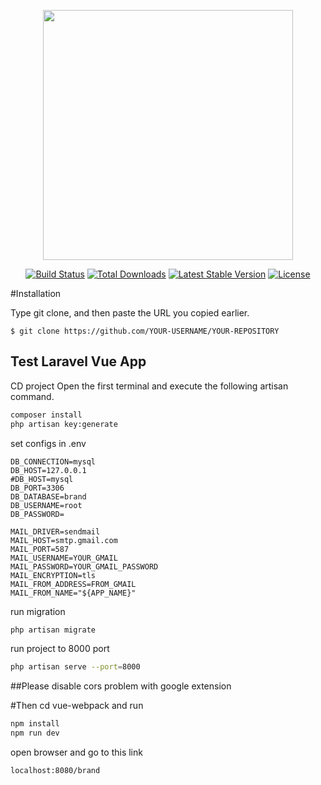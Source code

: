 <p align="center"><a href="https://laravel.com" target="_blank"><img src="https://raw.githubusercontent.com/laravel/art/master/logo-lockup/5%20SVG/2%20CMYK/1%20Full%20Color/laravel-logolockup-cmyk-red.svg" width="400"></a></p>

<p align="center">
<a href="https://travis-ci.org/laravel/framework"><img src="https://travis-ci.org/laravel/framework.svg" alt="Build Status"></a>
<a href="https://packagist.org/packages/laravel/framework"><img src="https://img.shields.io/packagist/dt/laravel/framework" alt="Total Downloads"></a>
<a href="https://packagist.org/packages/laravel/framework"><img src="https://img.shields.io/packagist/v/laravel/framework" alt="Latest Stable Version"></a>
<a href="https://packagist.org/packages/laravel/framework"><img src="https://img.shields.io/packagist/l/laravel/framework" alt="License"></a>
</p>

#Installation

Type git clone, and then paste the URL you copied earlier.
```shell
$ git clone https://github.com/YOUR-USERNAME/YOUR-REPOSITORY
```
## Test Laravel Vue App
CD project
Open the first terminal and execute the following artisan command.

```bash
composer install
php artisan key:generate
```
set configs in .env
```dotenv
DB_CONNECTION=mysql
DB_HOST=127.0.0.1
#DB_HOST=mysql
DB_PORT=3306
DB_DATABASE=brand
DB_USERNAME=root
DB_PASSWORD=

MAIL_DRIVER=sendmail
MAIL_HOST=smtp.gmail.com
MAIL_PORT=587
MAIL_USERNAME=YOUR_GMAIL
MAIL_PASSWORD=YOUR_GMAIL_PASSWORD
MAIL_ENCRYPTION=tls
MAIL_FROM_ADDRESS=FROM_GMAIL
MAIL_FROM_NAME="${APP_NAME}"
```
run migration
```bash
php artisan migrate
```
run project to 8000 port
```bash
php artisan serve --port=8000
```
##Please disable cors problem with google extension

#Then
cd vue-webpack and run 
```bash
npm install
npm run dev
```
open browser and go to this link
```flow js
localhost:8080/brand
```
